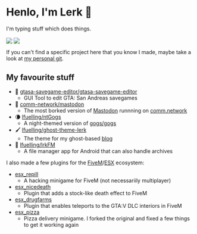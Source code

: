 # Henlo, I'm Lerk 👋

I'm typing stuff which does things.

<a href="#"><img align="center" src="https://github-readme-stats.vercel.app/api?username=lfuelling&show_icons=true" /></a>
<a href="#"><img align="center" src="https://github-readme-stats.vercel.app/api/top-langs/?username=lfuelling&langs_count=8&layout=compact" /></a>

If you can't find a specific project here that you know I made, maybe take a look at [my personal git](https://git.lrk.sh/lerk).

## My favourite stuff

- 💾 [gtasa-savegame-editor/gtasa-savegame-editor](https://github.com/gtasa-savegame-editor/gtasa-savegame-editor)
  - GUI Tool to edit GTA: San Andreas savegames
- 🐘 [comm-network/mastodon](https://github.com/comm-network/mastodon)
  - The most borked version of [Mastodon](https://github.com/tootsuite/mastodon) runnning on [comm.network](https://comm.network)
- 🌘 [lfuelling/ntGogs](https://github.com/lfuelling/ntGogs)
  - A night-themed version of [gogs/gogs](https://github.com/gogs/gogs)
- 🖌 [lfuelling/ghost-theme-lerk](https://github.com/lfuelling/ghost-theme-lerk)
  - The theme for my ghost-based [blog](https://lerks.blog)
- 📁 [lfuelling/lrkFM](https://github.com/lfuelling/lrkFM)
  - A file manager app for Android that can also handle archives

I also made a few plugins for the [FiveM](https://fivem.net/)/[ESX](https://github.com/topics/esx) ecosystem:
- [esx_repill](https://github.com/lfuelling/esx_redpill)
  - A hacking minigame for FiveM (not necessariily multiplayer)
- [esx_nicedeath](https://github.com/lfuelling/esx_nicedeath)
  - Plugin that adds a stock-like death effect to FiveM
- [esx_drugfarms](https://github.com/lfuelling/esx_drugfarms)
  - Plugin that enables teleports to the GTA:V DLC interiors in FiveM
- [esx_pizza](https://github.com/lfuelling/ESX-Pizza)
  - Pizza delivery minigame. I forked the original and fixed a few things to get it working again
